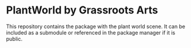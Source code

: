 # PlantWorld by Grassroots Arts

This repository contains the package with the plant world scene. It can be included as a submodule or referenced in the package manager if it is public.
